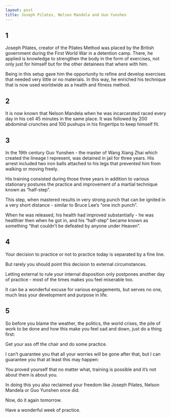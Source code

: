 ```yaml
---
layout: post
title: Joseph Pilates, Nelson Mandela and Guo Yunshen
---
```

## 1
Joseph Pilates, creator of the Pilates Method was placed by the British government during the First World War in a detention camp. There, he applied is knowledge to strengthen the body in the form of exercises, not only just for himself but for the other detainees that where with him.

Being in this setup gave him the opportunity to refine and develop exercises that  needed very little or no materials. In this way, he enriched his technique that is now used worldwide as a health and fitness method.  

## 2
It is now known that Nelson Mandela when he was incarcerated raced every day in his cell 45 minutes in the same place. It was followed by 200 abdominal crunches and 100 pushups in his fingertips to keep himself fit.

## 3
In the 19th century Guo Yunshen - the master of Wang Xiang Zhai which created the lineage I represent, was detained in jail for three years. His arrest included two iron balls attached to his legs that prevented him from walking or moving freely.

His training consisted during those three years in addition to various stationary postures the practice and improvement of a martial technique known as “half-step”.

This step, when mastered results in very strong punch that can be ignited in a very short distance - similar to Bruce Lee’s “one inch punch”.

When he was released, his health had improved substantially - he was healthier then when he got in, and his “half-step” became known as something “that couldn’t be defeated by anyone under Heaven”.

## 4
Your decision to practice or not to practice today is separated by a fine line.

But rarely you should point this decision to external circumstances.

Letting external to rule your internal disposition only postpones another day of practice - most of the times makes you feel miserable too.

It can be a wonderful excuse for various engagements, but serves no one, much less your development and purpose in life.

## 5
So before you blame the weather, the politics, the world crises, the pile of work to be done and how this make you feel sad and down, just do a thing first:

Get your ass off the chair and do some practice.

I can’t guarantee you that all your worries will be gone after that, but I can guarantee you that at least this may happen:

You proved yourself that no matter what, training is possible and it’s not about them is about you.

In doing this you also reclaimed your freedom like Joseph Pilates, Nelson Mandela or Guo Yunshen once did.

Now, do it again tomorrow.

Have a wonderful week of practice.